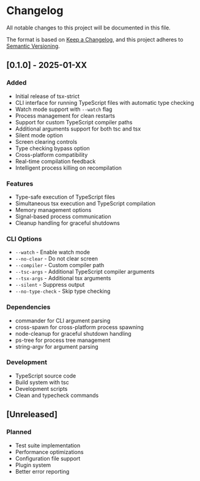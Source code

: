 # Changelog

All notable changes to this project will be documented in this file.

The format is based on [Keep a Changelog](https://keepachangelog.com/en/1.0.0/),
and this project adheres to [Semantic Versioning](https://semver.org/spec/v2.0.0.html).

## [0.1.0] - 2025-01-XX

### Added

- Initial release of tsx-strict
- CLI interface for running TypeScript files with automatic type checking
- Watch mode support with `--watch` flag
- Process management for clean restarts
- Support for custom TypeScript compiler paths
- Additional arguments support for both tsc and tsx
- Silent mode option
- Screen clearing controls
- Type checking bypass option
- Cross-platform compatibility
- Real-time compilation feedback
- Intelligent process killing on recompilation

### Features

- Type-safe execution of TypeScript files
- Simultaneous tsx execution and TypeScript compilation
- Memory management options
- Signal-based process communication
- Cleanup handling for graceful shutdowns

### CLI Options

- `--watch` - Enable watch mode
- `--no-clear` - Do not clear screen
- `--compiler` - Custom compiler path
- `--tsc-args` - Additional TypeScript compiler arguments
- `--tsx-args` - Additional tsx arguments
- `--silent` - Suppress output
- `--no-type-check` - Skip type checking

### Dependencies

- commander for CLI argument parsing
- cross-spawn for cross-platform process spawning
- node-cleanup for graceful shutdown handling
- ps-tree for process tree management
- string-argv for argument parsing

### Development

- TypeScript source code
- Build system with tsc
- Development scripts
- Clean and typecheck commands

## [Unreleased]

### Planned

- Test suite implementation
- Performance optimizations
- Configuration file support
- Plugin system
- Better error reporting
